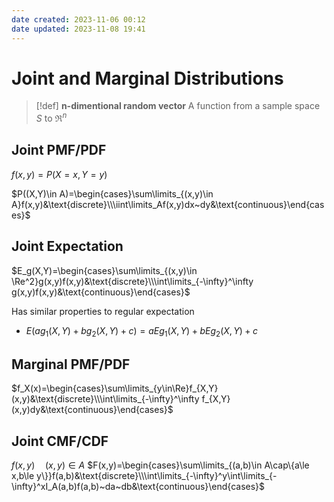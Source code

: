 ```yaml
---
date created: 2023-11-06 00:12
date updated: 2023-11-08 19:41
---
```


# Joint and Marginal Distributions

> [!def]
> **n-dimentional random vector**
> A function from a sample space $S$ to $\Re^n$

## Joint PMF/PDF

$f(x,y)=P(X=x,Y=y)$

$P((X,Y)\in A)=\begin{cases}\sum\limits_{(x,y)\in A}f(x,y)&\text{discrete}\\\iint\limits_Af(x,y)dx~dy&\text{continuous}\end{cases}$

## Joint Expectation

$E_g(X,Y)=\begin{cases}\sum\limits_{(x,y)\in \Re^2}g(x,y)f(x,y)&\text{discrete}\\\int\limits_{-\infty}^\infty g(x,y)f(x,y)&\text{continuous}\end{cases}$

Has similar properties to regular expectation

- $E(ag_1(X,Y)+bg_2(X,Y)+c)=aEg_1(X,Y)+bEg_2(X,Y)+c$

## Marginal PMF/PDF

$f_X(x)=\begin{cases}\sum\limits_{y\in\Re}f_{X,Y}(x,y)&\text{discrete}\\\int\limits_{-\infty}^\infty f_{X,Y}(x,y)dy&\text{continuous}\end{cases}$

## Joint CMF/CDF

$f(x,y)\quad (x,y)\in A$
$F(x,y)=\begin{cases}\sum\limits_{(a,b)\in A\cap\{a\le x,b\le y\}}f(a,b)&\text{discrete}\\\int\limits_{-\infty}^y\int\limits_{-\infty}^xI_A(a,b)f(a,b)~da~db&\text{continuous}\end{cases}$

